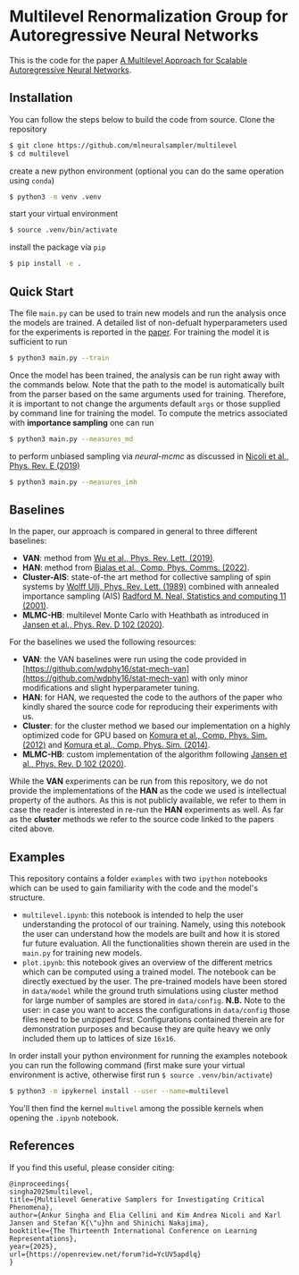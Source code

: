 # Multilevel Renormalization Group for Autoregressive Neural Networks
This is the code for the paper [A Multilevel Approach for Scalable Autoregressive Neural Networks](todo-link).

## Installation
You can follow the steps below to build the code from source. 
Clone the repository 
```bash
$ git clone https://github.com/mlneuralsampler/multilevel
$ cd multilevel
```
create a new python environment (optional you can do the same operation using `conda`)
```bash
$ python3 -m venv .venv
```
start your virtual environment
```bash
$ source .venv/bin/activate
```
install the package via `pip`
```bash
$ pip install -e .
```

## Quick Start
The file `main.py` can be used to train new  models and run the analysis once the models are trained. 
A detailed list of non-defualt hyperparameters used for the experiments is reported in the [paper](todo=-link).
For training the model it is sufficient to run
```bash
$ python3 main.py --train 
```
Once the model has been trained, the analysis can be run right away with the commands below. 
Note that the path to the model is automatically built from the parser based on the same arguments used for training.
Therefore, it is important to not change the arguments default `args` or those supplied by command line for training 
the model. To compute the metrics associated with **importance sampling** one can run
```bash
$ python3 main.py --measures_md 
```
to perform unbiased sampling via *neural-mcmc* as discussed in [Nicoli et al., Phys. Rev. E (2019)]()
```bash
$ python3 main.py --measures_imh
```

## Baselines
In the paper, our approach is compared in general to three different baselines:
- **VAN**: method from [Wu et al., Phys. Rev. Lett. (2019)](https://journals.aps.org/prl/abstract/10.1103/PhysRevLett.122.080602).
- **HAN**: method from [Bialas et al., Comp. Phys. Comms. (2022)](https://www.sciencedirect.com/science/article/pii/S0010465522002211).
- **Cluster-AIS**: state-of-the art method for collective sampling of spin systems by  [Wolff Ulli, Phys. Rev. Lett. (1989)](https://link.aps.org/doi/10.1103/PhysRevLett.62.361) combined with annealed importance sampling (AIS) [Radford M. Neal, Statistics and computing 11 (2001)](https://link.springer.com/article/10.1023/a:1008923215028).
- **MLMC-HB**: multilevel Monte Carlo with Heathbath as introduced in [Jansen et al., Phys. Rev. D 102 (2020)](https://journals.aps.org/prd/abstract/10.1103/PhysRevD.102.114512).

For the baselines we used the following resources:
- **VAN**: the VAN baselines were run using the code provided in [https://github.com/wdphy16/stat-mech-van](https://github.com/wdphy16/stat-mech-van) with only minor modifications and slight hyperparameter tuning. 
- **HAN**: for HAN, we requested the code to the authors of the paper who kindly shared the source code for reproducing their experiments with us. 
- **Cluster**: for the cluster method we based our implementation on a highly optimized code for GPU based on [Komura et al., Comp. Phys. Sim. (2012)](https://www.sciencedirect.com/science/article/pii/S001046551200032X?via%3Dihub) and [Komura et al., Comp. Phys. Sim. (2014)](https://www.sciencedirect.com/science/article/pii/S0010465513003743?via%3Dihub).
- **MLMC-HB**: custom implementation of the algorithm following [Jansen et al., Phys. Rev. D 102 (2020)](https://journals.aps.org/prd/abstract/10.1103/PhysRevD.102.114512).

While the **VAN** experiments can be run from this repository, we do not provide the implementations of the **HAN** as the code we used is intellectual property of the authors. 
As this is not publicly available, we refer to them in case the reader is interested in re-run the **HAN** experiments as well.
As far as the **cluster** methods we refer to the source code linked to the papers cited above. 

## Examples
This repository contains a folder `examples` with two `ipython` notebooks which can be used to gain familiarity with the code and the model's structure.

- `multilevel.ipynb`: this notebook is intended to help the user understanding the protocol of our training. Namely, using this notebook the user can understand how the models are built and how it is stored fur future evaluation. All the functionalities shown therein are used in the `main.py` for training new models. 
- `plot.ipynb`: this notebook gives an overview of the different metrics which can be computed using a trained model. The notebook can be directly exectued by the user. The pre-trained models have been stored in `data/model` while the ground truth simulations using cluster method for large number of samples are stored in `data/config`. 
**N.B.** Note to the user: in case you want to access the configurations in `data/config` those files need to be unzipped first. Configurations contained therein are for demonstration purposes and because they are quite heavy we only included them up to lattices of size `16x16`.

In order install your python environment for running the examples notebook you can run the following command (first make sure your virtual environment is active, otherwise first run `$ source .venv/bin/activate`)
```bash 
$ python3 -m ipykernel install --user --name=multilevel
```
You'll then find the kernel `multivel` among the possible kernels when opening the `.ipynb` notebook.

## References       

If you find this useful, please consider citing:
``` 
@inproceedings{
singha2025multilevel,
title={Multilevel Generative Samplers for Investigating Critical Phenomena},
author={Ankur Singha and Elia Cellini and Kim Andrea Nicoli and Karl Jansen and Stefan K{\"u}hn and Shinichi Nakajima},
booktitle={The Thirteenth International Conference on Learning Representations},
year={2025},
url={https://openreview.net/forum?id=YcUV5apdlq}
}
```       

